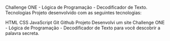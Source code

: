 Challenge ONE - Lógica de Programação - Decodificador de Texto. Tecnologias Projeto desenvolvido com as seguintes tecnologias:

HTML CSS JavaScript Git Github Projeto Desenvolvi um site Challenge ONE - Lógica de Programação - Decodificador de Texto para você descobrir a palavra secreta.
